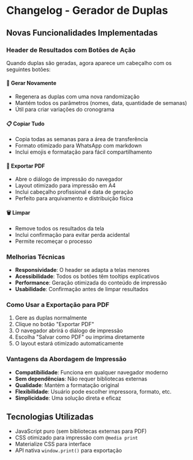 # Changelog - Gerador de Duplas

## Novas Funcionalidades Implementadas

### Header de Resultados com Botões de Ação

Quando duplas são geradas, agora aparece um cabeçalho com os seguintes botões:

#### 🔄 **Gerar Novamente**
- Regenera as duplas com uma nova randomização
- Mantém todos os parâmetros (nomes, data, quantidade de semanas)
- Útil para criar variações do cronograma

#### 📋 **Copiar Tudo**
- Copia todas as semanas para a área de transferência
- Formato otimizado para WhatsApp com markdown
- Inclui emojis e formatação para fácil compartilhamento

#### 📄 **Exportar PDF**
- Abre o diálogo de impressão do navegador
- Layout otimizado para impressão em A4
- Inclui cabeçalho profissional e data de geração
- Perfeito para arquivamento e distribuição física

#### 🗑️ **Limpar**
- Remove todos os resultados da tela
- Inclui confirmação para evitar perda acidental
- Permite recomeçar o processo

### Melhorias Técnicas

- **Responsividade**: O header se adapta a telas menores
- **Acessibilidade**: Todos os botões têm tooltips explicativos
- **Performance**: Geração otimizada do conteúdo de impressão
- **Usabilidade**: Confirmação antes de limpar resultados

### Como Usar a Exportação para PDF

1. Gere as duplas normalmente
2. Clique no botão "Exportar PDF"
3. O navegador abrirá o diálogo de impressão
4. Escolha "Salvar como PDF" ou imprima diretamente
5. O layout estará otimizado automaticamente

### Vantagens da Abordagem de Impressão

- **Compatibilidade**: Funciona em qualquer navegador moderno
- **Sem dependências**: Não requer bibliotecas externas
- **Qualidade**: Mantém a formatação original
- **Flexibilidade**: Usuário pode escolher impressora, formato, etc.
- **Simplicidade**: Uma solução direta e eficaz

## Tecnologias Utilizadas

- JavaScript puro (sem bibliotecas externas para PDF)
- CSS otimizado para impressão com `@media print`
- Materialize CSS para interface
- API nativa `window.print()` para exportação
